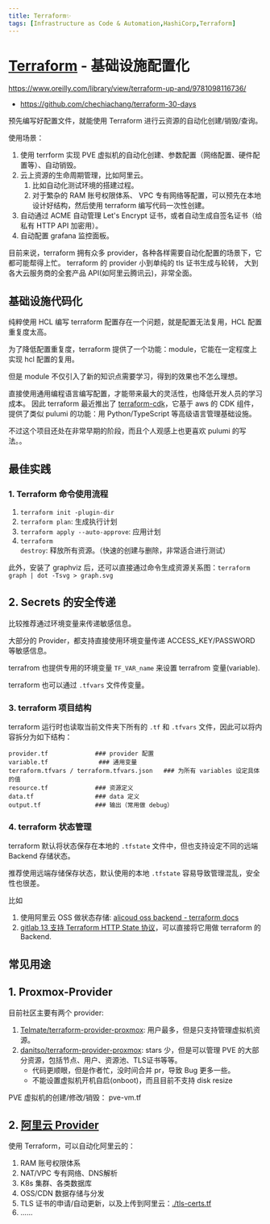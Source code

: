 ```yaml
---
title: Terraform✨
tags: [Infrastructure as Code & Automation,HashiCorp,Terraform]
---
```

# [Terraform](https://github.com/hashicorp/terraform) - 基础设施配置化

https://www.oreilly.com/library/view/terraform-up-and/9781098116736/

- https://github.com/chechiachang/terraform-30-days

预先编写好配置文件，就能使用 Terraform 进行云资源的自动化创建/销毁/查询。

使用场景：

1. 使用 terrform 实现 PVE 虚拟机的自动化创建、参数配置（网络配置、硬件配置等）、自动销毁。
4. 云上资源的生命周期管理，比如阿里云。
    1. 比如自动化测试环境的搭建过程。
    2. 对于繁杂的 RAM 账号权限体系、 VPC 专有网络等配置，可以预先在本地设计好结构，然后使用 terraform 编写代码一次性创建。
5. 自动通过 ACME 自动管理 Let's Encrypt 证书，或者自动生成自签名证书（给私有 HTTP API 加密用）。
6. 自动配置 grafana 监控面板。

目前来说，terraform 拥有众多 provider，各种各样需要自动化配置的场景下，它都可能帮得上忙。
terraform 的 provider 小到单纯的 tls 证书生成与轮转， 大到各大云服务商的全套产品 API(如阿里云腾讯云)，非常全面。

## 基础设施代码化

纯粹使用 HCL 编写 terraform 配置存在一个问题，就是配置无法复用，HCL 配置重复度太高。


为了降低配置重复度，terraform 提供了一个功能：module，它能在一定程度上实现 hcl 配置的复用。

但是 module 不仅引入了新的知识点需要学习，得到的效果也不怎么理想。

直接使用通用编程语言编写配置，才能带来最大的灵活性，也降低开发人员的学习成本。
因此 terraform 最近推出了 [terraform-cdk](https://github.com/hashicorp/terraform-cdk)，它基于 aws 的 CDK 组件，提供了类似 pulumi 的功能：用 Python/TypeScript 等高级语言管理基础设施。

不过这个项目还处在非常早期的阶段，而且个人观感上也更喜欢 pulumi 的写法。。

## 最佳实践

### 1. Terraform 命令使用流程

1. `terraform init -plugin-dir `
2. `terraform plan`: 生成执行计划
3. `terraform apply --auto-approve`: 应用计划
4. `terraform destroy`: 释放所有资源。（快速的创建与删除，非常适合进行测试）

此外，安装了 graphviz 后，还可以直接通过命令生成资源关系图：`terraform graph | dot -Tsvg > graph.svg`


## 2. Secrets 的安全传递

比较推荐通过环境变量来传递敏感信息。

大部分的 Provider，都支持直接使用环境变量传递 ACCESS_KEY/PASSWORD 等敏感信息。

terrafrom 也提供专用的环境变量 `TF_VAR_name` 来设置 terrafrom 变量(variable).

terraform 也可以通过 `.tfvars` 文件传变量。

### 3.  terraform 项目结构

terraform 运行时也读取当前文件夹下所有的 `.tf` 和 `.tfvars` 文件，因此可以将内容拆分为如下结构：

```shell
provider.tf             ### provider 配置
variable.tf              ### 通用变量
terraform.tfvars / terraform.tfvars.json   ### 为所有 variables 设定具体的值 
resource.tf             ### 资源定义
data.tf                 ### data 定义
output.tf               ### 输出（常用做 debug）
```

### 4. terraform 状态管理

terraform 默认将状态保存在本地的 `.tfstate` 文件中，但也支持设定不同的远端 Backend 存储状态。

推荐使用远端存储保存状态，默认使用的本地 `.tfstate` 容易导致管理混乱，安全性也很差。

比如

1. 使用阿里云 OSS 做状态存储: [alicoud oss backend - terraform docs](https://www.terraform.io/docs/backends/types/oss.html)
1. [gitlab 13 支持 Terraform HTTP State 协议](https://github.com/pulumi/pulumi/issues/4727)，可以直接将它用做 terraform 的 Backend.


## 常见用途

## 1. Proxmox-Provider

目前社区主要有两个 provider:

1. [Telmate/terraform-provider-proxmox](https://github.com/Telmate/terraform-provider-proxmox/): 用户最多，但是只支持管理虚拟机资源。
1. [danitso/terraform-provider-proxmox](https://github.com/danitso/terraform-provider-proxmox): stars 少，但是可以管理 PVE 的大部分资源，包括节点、用户、资源池、TLS证书等等。
    - 代码更顺眼，但是作者忙，没时间合并 pr，导致 Bug 更多一些。
    - 不能设置虚拟机开机自启(onboot)，而且目前不支持 disk resize


PVE 虚拟机的创建/修改/销毁： pve-vm.tf 

## 2. [阿里云 Provider](https://registry.terraform.io/providers/aliyun/alicloud/latest/docs)

使用 Terraform，可以自动化阿里云的：

1. RAM 账号权限体系
2. NAT/VPC 专有网络、DNS解析
3. K8s 集群、各类数据库
4. OSS/CDN 数据存储与分发
5. TLS 证书的申请/自动更新，以及上传到阿里云：[./tls-certs.tf](./tls-certs.tf)
6. ......


